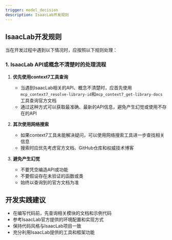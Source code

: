 ```yaml
---
trigger: model_decision
description: IsaacLab开发规则
---
```


## IsaacLab开发规则

当在开发过程中遇到以下情况时，应按照以下规则处理：

### 1. IsaacLab API或概念不清楚时的处理流程

1. **优先使用context7工具查询**
   - 当遇到IsaacLab相关的API、概念不清楚时，应首先使用`mcp_context7_resolve-library-id`和`mcp_context7_get-library-docs`工具查询官方文档
   - 通过这种方式可以获取最准确、最新的API信息，避免产生幻觉或使用不存在的API

2. **其次使用网络搜索**
   - 如果context7工具未能解决疑问，可以使用网络搜索工具进一步查找相关信息
   - 搜索时应优先考虑官方文档、GitHub仓库和权威技术博客

3. **避免产生幻觉**
   - 不要凭空编造API或功能
   - 不要假设存在未验证的函数或类
   - 始终以查询到的官方文档为准

## 开发实践建议

- 在编写代码前，先查询相关模块的文档和示例代码
- 参考IsaacLab官方提供的环境配置和实现方式
- 保持代码风格与IsaacLab项目一致
- 充分利用IsaacLab提供的工具和框架功能